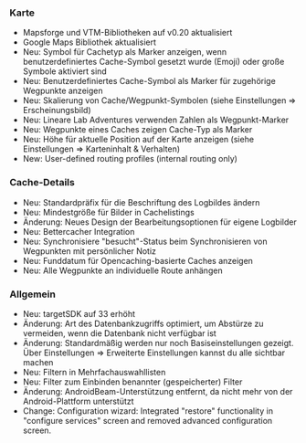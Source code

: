 ### Karte
- Mapsforge und VTM-Bibliotheken auf v0.20 aktualisiert
- Google Maps Bibliothek aktualisiert
- Neu: Symbol für Cachetyp als Marker anzeigen, wenn benutzerdefiniertes Cache-Symbol gesetzt wurde (Emoji) oder große Symbole aktiviert sind
- Neu: Benutzerdefiniertes Cache-Symbol als Marker für zugehörige Wegpunkte anzeigen
- Neu: Skalierung von Cache/Wegpunkt-Symbolen (siehe Einstellungen => Erscheinungsbild)
- Neu: Lineare Lab Adventures verwenden Zahlen als Wegpunkt-Marker
- Neu: Wegpunkte eines Caches zeigen Cache-Typ als Marker
- Neu: Höhe für aktuelle Position auf der Karte anzeigen (siehe Einstellungen => Karteninhalt & Verhalten)
- New: User-defined routing profiles (internal routing only)

### Cache-Details
- Neu: Standardpräfix für die Beschriftung des Logbildes ändern
- Neu: Mindestgröße für Bilder in Cachelistings
- Änderung: Neues Design der Bearbeitungsoptionen für eigene Logbilder
- Neu: Bettercacher Integration
- Neu: Synchronisiere "besucht"-Status beim Synchronisieren von Wegpunkten mit persönlicher Notiz
- Neu: Funddatum für Opencaching-basierte Caches anzeigen
- Neu: Alle Wegpunkte an individuelle Route anhängen

### Allgemein
- Neu: targetSDK auf 33 erhöht
- Änderung: Art des Datenbankzugriffs optimiert, um Abstürze zu vermeiden, wenn die Datenbank nicht verfügbar ist
- Änderung: Standardmäßig werden nur noch Basiseinstellungen gezeigt. Über Einstellungen => Erweiterte Einstellungen kannst du alle sichtbar machen
- Neu: Filtern in Mehrfachauswahllisten
- Neu: Filter zum Einbinden benannter (gespeicherter) Filter
- Änderung: AndroidBeam-Unterstützung entfernt, da nicht mehr von der Android-Plattform unterstützt
- Change: Configuration wizard: Integrated "restore" functionality in "configure services" screen and removed advanced configuration screen.
